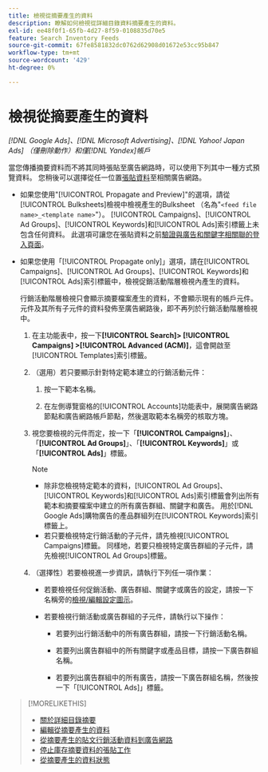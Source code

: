 ```yaml
---
title: 檢視從摘要產生的資料
description: 瞭解如何檢視從詳細目錄資料摘要產生的資料。
exl-id: ee48f0f1-65fb-4d27-8f59-0108835d70e5
feature: Search Inventory Feeds
source-git-commit: 67fe8581832dc0762d62908d01672e53cc95b847
workflow-type: tm+mt
source-wordcount: '429'
ht-degree: 0%

---
```


# 檢視從摘要產生的資料

*[!DNL Google Ads]、[!DNL Microsoft Advertising]、[!DNL Yahoo! Japan Ads] （僅刪除動作）和僅[!DNL Yandex]帳戶*

當您傳播摘要資料而不將其同時張貼至廣告網路時，可以使用下列其中一種方式預覽資料。 您稍後可以選擇從任一位置[張貼資料](propagated-data-post.md)至相關廣告網路。

* 如果您使用&quot;[!UICONTROL Propagate and Preview]&quot;的選項，請從[!UICONTROL Bulksheets]檢視中檢視產生的Bulksheet （名為&quot;`<feed file name>_<template name>`&quot;）。 [!UICONTROL Campaigns]、[!UICONTROL Ad Groups]、[!UICONTROL Keywords]和[!UICONTROL Ads]索引標籤上未包含任何資料。 此選項可讓您在張貼資料之前[驗證與廣告和關鍵字相關聯的登入頁面](/help/search-social-commerce/campaign-management/bulksheets/bulksheet-validate-landing-pages.md)。

* 如果您使用「[!UICONTROL Propagate only]」選項，請在[!UICONTROL Campaigns]、[!UICONTROL Ad Groups]、[!UICONTROL Keywords]和[!UICONTROL Ads]索引標籤中，檢視促銷活動階層檢視內產生的資料。

  行銷活動階層檢視只會顯示摘要檔案產生的資料，不會顯示現有的帳戶元件。 元件及其所有子元件的資料發佈至廣告網路後，即不再列於行銷活動階層檢視中。

   1. 在主功能表中，按一下&#x200B;**[!UICONTROL Search]> [!UICONTROL Campaigns] >[!UICONTROL Advanced (ACM)]**，這會開啟至[!UICONTROL Templates]索引標籤。

   1. （選用）若只要顯示針對特定範本建立的行銷活動元件：

      1. 按一下範本名稱。

      1. 在左側導覽窗格的[!UICONTROL Accounts]功能表中，展開廣告網路節點和廣告網路帳戶節點，然後選取範本名稱旁的核取方塊。

   1. 視您要檢視的元件而定，按一下「**[!UICONTROL Campaigns]**」、「**[!UICONTROL Ad Groups]**」、「**[!UICONTROL Keywords]**」或「**[!UICONTROL Ads]**」標籤。

      >[!NOTE]
      >
      >* 除非您檢視特定範本的資料，[!UICONTROL Ad Groups]、[!UICONTROL Keywords]和[!UICONTROL Ads]索引標籤會列出所有範本和摘要檔案中建立的所有廣告群組、關鍵字和廣告。 用於[!DNL Google Ads]購物廣告的產品群組列在[!UICONTROL Keywords]索引標籤上。
      >* 若只要檢視特定行銷活動的子元件，請先檢視[!UICONTROL Campaigns]標籤。 同樣地，若要只檢視特定廣告群組的子元件，請先檢視[!UICONTROL Ad Groups]標籤。

   1. （選擇性）若要檢視進一步資訊，請執行下列任一項作業：

      * 若要檢視任何促銷活動、廣告群組、關鍵字或廣告的設定，請按一下名稱旁的[檢視/編輯設定圖示](/help/search-social-commerce/assets/settings.png "檢視/編輯設定圖示")。

      * 若要檢視行銷活動或廣告群組的子元件，請執行以下操作：

         * 若要列出行銷活動中的所有廣告群組，請按一下行銷活動名稱。

         * 若要列出廣告群組中的所有關鍵字或產品目標，請按一下廣告群組名稱。

         * 若要列出廣告群組中的所有廣告，請按一下廣告群組名稱，然後按一下「[!UICONTROL Ads]」標籤。

>[!MORELIKETHIS]
>
>* [關於詳細目錄摘要](inventory-feeds-about.md)
>* [編輯從摘要產生的資料](propagated-data-edit.md)
>* [從摘要產生的貼文行銷活動資料到廣告網路](propagated-data-post.md)
>* [停止庫存摘要資料的張貼工作](stop-job.md)
>* [從摘要產生的資料狀態](propagated-data-status.md)
